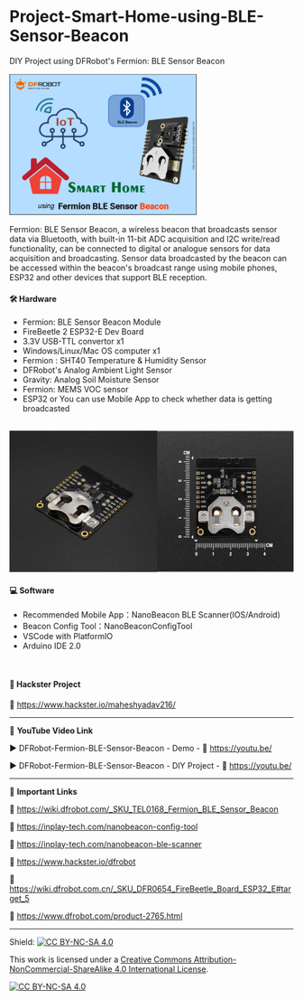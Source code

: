 # Project-Smart-Home-using-BLE-Sensor-Beacon
DIY Project using DFRobot's Fermion: BLE Sensor Beacon
  
<img src="/Images/hackster-thumb-2.png" height="250" >
  

Fermion: BLE Sensor Beacon, a wireless beacon that broadcasts sensor data via Bluetooth, with built-in 11-bit ADC acquisition and I2C write/read functionality, can be connected to digital or analogue sensors for data acquisition and broadcasting. Sensor data broadcasted by the beacon can be accessed within the beacon's broadcast range using mobile phones, ESP32 and other devices that support BLE reception.     


#### 🛠 Hardware  
- Fermion: BLE Sensor Beacon Module  
- FireBeetle 2 ESP32-E Dev Board
- 3.3V USB-TTL convertor x1  
- Windows/Linux/Mac OS computer x1  
- Fermion : SHT40 Temperature & Humidity Sensor  
- DFRobot's Analog Ambient Light Sensor  
- Gravity: Analog Soil Moisture Sensor  
- Fermion: MEMS VOC sensor  
- ESP32 or You can use Mobile App to check whether data is getting broadcasted  
</br>

<img src="/Images/hackster-article-3.png" height="250" >  

#### 💻 Software  
- Recommended Mobile App：NanoBeacon BLE Scanner(IOS/Android)  
- Beacon Config Tool：NanoBeaconConfigTool  
- VSCode with PlatformIO  
- Arduino IDE  2.0  
</br>

#### 📜 Hackster Project  
🔗 https://www.hackster.io/maheshyadav216/  

------------------------------------------------------------------------------------------------------

📕 **YouTube Video Link**  

▶️ DFRobot-Fermion-BLE-Sensor-Beacon - Demo - 🔗 https://youtu.be/  
  
▶️ DFRobot-Fermion-BLE-Sensor-Beacon - DIY Project - 🔗 https://youtu.be/  

-------------------------------------------------------------------------------------------------------
📒 **Important Links**  
 
🔗 https://wiki.dfrobot.com/_SKU_TEL0168_Fermion_BLE_Sensor_Beacon    

🔗 https://inplay-tech.com/nanobeacon-config-tool   

🔗 https://inplay-tech.com/nanobeacon-ble-scanner  

🔗 https://www.hackster.io/dfrobot    

🔗 https://wiki.dfrobot.com.cn/_SKU_DFR0654_FireBeetle_Board_ESP32_E#target_5    

🔗 https://www.dfrobot.com/product-2765.html    

------------------------------------------------------------------------------------------  

Shield: [![CC BY-NC-SA 4.0][cc-by-nc-sa-shield]][cc-by-nc-sa]

This work is licensed under a
[Creative Commons Attribution-NonCommercial-ShareAlike 4.0 International License][cc-by-nc-sa].

[![CC BY-NC-SA 4.0][cc-by-nc-sa-image]][cc-by-nc-sa]

[cc-by-nc-sa]: http://creativecommons.org/licenses/by-nc-sa/4.0/
[cc-by-nc-sa-image]: https://licensebuttons.net/l/by-nc-sa/4.0/88x31.png
[cc-by-nc-sa-shield]: https://img.shields.io/badge/License-CC%20BY--NC--SA%204.0-lightgrey.svg

